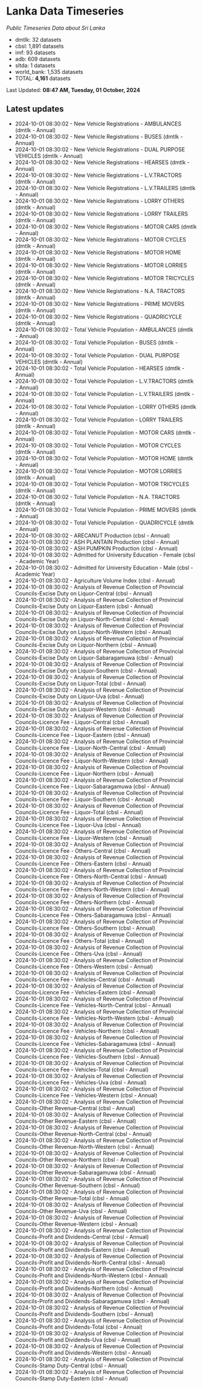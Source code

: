 # Lanka Data Timeseries
*Public Timeseries Data about Sri Lanka*

* dmtlk: 32 datasets
* cbsl: 1,891 datasets
* imf: 93 datasets
* adb: 609 datasets
* sltda: 1 datasets
* world_bank: 1,535 datasets
* TOTAL: **4,161** datasets

Last Updated: **08:47 AM, Tuesday, 01 October, 2024**

## Latest updates

* 2024-10-01 08:30:02 - New Vehicle Registrations - AMBULANCES (dmtlk - Annual)
* 2024-10-01 08:30:02 - New Vehicle Registrations - BUSES (dmtlk - Annual)
* 2024-10-01 08:30:02 - New Vehicle Registrations - DUAL PURPOSE VEHICLES (dmtlk - Annual)
* 2024-10-01 08:30:02 - New Vehicle Registrations - HEARSES (dmtlk - Annual)
* 2024-10-01 08:30:02 - New Vehicle Registrations - L.V.TRACTORS (dmtlk - Annual)
* 2024-10-01 08:30:02 - New Vehicle Registrations - L.V.TRAILERS (dmtlk - Annual)
* 2024-10-01 08:30:02 - New Vehicle Registrations - LORRY OTHERS (dmtlk - Annual)
* 2024-10-01 08:30:02 - New Vehicle Registrations - LORRY TRAILERS (dmtlk - Annual)
* 2024-10-01 08:30:02 - New Vehicle Registrations - MOTOR CARS (dmtlk - Annual)
* 2024-10-01 08:30:02 - New Vehicle Registrations - MOTOR CYCLES (dmtlk - Annual)
* 2024-10-01 08:30:02 - New Vehicle Registrations - MOTOR HOME (dmtlk - Annual)
* 2024-10-01 08:30:02 - New Vehicle Registrations - MOTOR LORRIES (dmtlk - Annual)
* 2024-10-01 08:30:02 - New Vehicle Registrations - MOTOR TRICYCLES (dmtlk - Annual)
* 2024-10-01 08:30:02 - New Vehicle Registrations - N.A. TRACTORS (dmtlk - Annual)
* 2024-10-01 08:30:02 - New Vehicle Registrations - PRIME MOVERS (dmtlk - Annual)
* 2024-10-01 08:30:02 - New Vehicle Registrations - QUADRICYCLE (dmtlk - Annual)
* 2024-10-01 08:30:02 - Total Vehicle Population - AMBULANCES (dmtlk - Annual)
* 2024-10-01 08:30:02 - Total Vehicle Population - BUSES (dmtlk - Annual)
* 2024-10-01 08:30:02 - Total Vehicle Population - DUAL PURPOSE VEHICLES (dmtlk - Annual)
* 2024-10-01 08:30:02 - Total Vehicle Population - HEARSES (dmtlk - Annual)
* 2024-10-01 08:30:02 - Total Vehicle Population - L.V.TRACTORS (dmtlk - Annual)
* 2024-10-01 08:30:02 - Total Vehicle Population - L.V.TRAILERS (dmtlk - Annual)
* 2024-10-01 08:30:02 - Total Vehicle Population - LORRY OTHERS (dmtlk - Annual)
* 2024-10-01 08:30:02 - Total Vehicle Population - LORRY TRAILERS (dmtlk - Annual)
* 2024-10-01 08:30:02 - Total Vehicle Population - MOTOR CARS (dmtlk - Annual)
* 2024-10-01 08:30:02 - Total Vehicle Population - MOTOR CYCLES (dmtlk - Annual)
* 2024-10-01 08:30:02 - Total Vehicle Population - MOTOR HOME (dmtlk - Annual)
* 2024-10-01 08:30:02 - Total Vehicle Population - MOTOR LORRIES (dmtlk - Annual)
* 2024-10-01 08:30:02 - Total Vehicle Population - MOTOR TRICYCLES (dmtlk - Annual)
* 2024-10-01 08:30:02 - Total Vehicle Population - N.A. TRACTORS (dmtlk - Annual)
* 2024-10-01 08:30:02 - Total Vehicle Population - PRIME MOVERS (dmtlk - Annual)
* 2024-10-01 08:30:02 - Total Vehicle Population - QUADRICYCLE (dmtlk - Annual)
* 2024-10-01 08:30:02 - ARECANUT Production (cbsl - Annual)
* 2024-10-01 08:30:02 - ASH PLANTAIN Production (cbsl - Annual)
* 2024-10-01 08:30:02 - ASH PUMPKIN Production (cbsl - Annual)
* 2024-10-01 08:30:02 - Admitted for University Education - Female (cbsl - Academic Year)
* 2024-10-01 08:30:02 - Admitted for University Education - Male (cbsl - Academic Year)
* 2024-10-01 08:30:02 - Agriculture Volume Index (cbsl - Annual)
* 2024-10-01 08:30:02 - Analysis of Revenue Collection of Provincial Councils-Excise Duty on Liquor-Central (cbsl - Annual)
* 2024-10-01 08:30:02 - Analysis of Revenue Collection of Provincial Councils-Excise Duty on Liquor-Eastern (cbsl - Annual)
* 2024-10-01 08:30:02 - Analysis of Revenue Collection of Provincial Councils-Excise Duty on Liquor-North-Central (cbsl - Annual)
* 2024-10-01 08:30:02 - Analysis of Revenue Collection of Provincial Councils-Excise Duty on Liquor-North-Western (cbsl - Annual)
* 2024-10-01 08:30:02 - Analysis of Revenue Collection of Provincial Councils-Excise Duty on Liquor-Northern (cbsl - Annual)
* 2024-10-01 08:30:02 - Analysis of Revenue Collection of Provincial Councils-Excise Duty on Liquor-Sabaragamuwa (cbsl - Annual)
* 2024-10-01 08:30:02 - Analysis of Revenue Collection of Provincial Councils-Excise Duty on Liquor-Southern (cbsl - Annual)
* 2024-10-01 08:30:02 - Analysis of Revenue Collection of Provincial Councils-Excise Duty on Liquor-Total (cbsl - Annual)
* 2024-10-01 08:30:02 - Analysis of Revenue Collection of Provincial Councils-Excise Duty on Liquor-Uva (cbsl - Annual)
* 2024-10-01 08:30:02 - Analysis of Revenue Collection of Provincial Councils-Excise Duty on Liquor-Western (cbsl - Annual)
* 2024-10-01 08:30:02 - Analysis of Revenue Collection of Provincial Councils-Licence Fee - Liquor-Central (cbsl - Annual)
* 2024-10-01 08:30:02 - Analysis of Revenue Collection of Provincial Councils-Licence Fee - Liquor-Eastern (cbsl - Annual)
* 2024-10-01 08:30:02 - Analysis of Revenue Collection of Provincial Councils-Licence Fee - Liquor-North-Central (cbsl - Annual)
* 2024-10-01 08:30:02 - Analysis of Revenue Collection of Provincial Councils-Licence Fee - Liquor-North-Western (cbsl - Annual)
* 2024-10-01 08:30:02 - Analysis of Revenue Collection of Provincial Councils-Licence Fee - Liquor-Northern (cbsl - Annual)
* 2024-10-01 08:30:02 - Analysis of Revenue Collection of Provincial Councils-Licence Fee - Liquor-Sabaragamuwa (cbsl - Annual)
* 2024-10-01 08:30:02 - Analysis of Revenue Collection of Provincial Councils-Licence Fee - Liquor-Southern (cbsl - Annual)
* 2024-10-01 08:30:02 - Analysis of Revenue Collection of Provincial Councils-Licence Fee - Liquor-Total (cbsl - Annual)
* 2024-10-01 08:30:02 - Analysis of Revenue Collection of Provincial Councils-Licence Fee - Liquor-Uva (cbsl - Annual)
* 2024-10-01 08:30:02 - Analysis of Revenue Collection of Provincial Councils-Licence Fee - Liquor-Western (cbsl - Annual)
* 2024-10-01 08:30:02 - Analysis of Revenue Collection of Provincial Councils-Licence Fee - Others-Central (cbsl - Annual)
* 2024-10-01 08:30:02 - Analysis of Revenue Collection of Provincial Councils-Licence Fee - Others-Eastern (cbsl - Annual)
* 2024-10-01 08:30:02 - Analysis of Revenue Collection of Provincial Councils-Licence Fee - Others-North-Central (cbsl - Annual)
* 2024-10-01 08:30:02 - Analysis of Revenue Collection of Provincial Councils-Licence Fee - Others-North-Western (cbsl - Annual)
* 2024-10-01 08:30:02 - Analysis of Revenue Collection of Provincial Councils-Licence Fee - Others-Northern (cbsl - Annual)
* 2024-10-01 08:30:02 - Analysis of Revenue Collection of Provincial Councils-Licence Fee - Others-Sabaragamuwa (cbsl - Annual)
* 2024-10-01 08:30:02 - Analysis of Revenue Collection of Provincial Councils-Licence Fee - Others-Southern (cbsl - Annual)
* 2024-10-01 08:30:02 - Analysis of Revenue Collection of Provincial Councils-Licence Fee - Others-Total (cbsl - Annual)
* 2024-10-01 08:30:02 - Analysis of Revenue Collection of Provincial Councils-Licence Fee - Others-Uva (cbsl - Annual)
* 2024-10-01 08:30:02 - Analysis of Revenue Collection of Provincial Councils-Licence Fee - Others-Western (cbsl - Annual)
* 2024-10-01 08:30:02 - Analysis of Revenue Collection of Provincial Councils-Licence Fee - Vehicles-Central (cbsl - Annual)
* 2024-10-01 08:30:02 - Analysis of Revenue Collection of Provincial Councils-Licence Fee - Vehicles-Eastern (cbsl - Annual)
* 2024-10-01 08:30:02 - Analysis of Revenue Collection of Provincial Councils-Licence Fee - Vehicles-North-Central (cbsl - Annual)
* 2024-10-01 08:30:02 - Analysis of Revenue Collection of Provincial Councils-Licence Fee - Vehicles-North-Western (cbsl - Annual)
* 2024-10-01 08:30:02 - Analysis of Revenue Collection of Provincial Councils-Licence Fee - Vehicles-Northern (cbsl - Annual)
* 2024-10-01 08:30:02 - Analysis of Revenue Collection of Provincial Councils-Licence Fee - Vehicles-Sabaragamuwa (cbsl - Annual)
* 2024-10-01 08:30:02 - Analysis of Revenue Collection of Provincial Councils-Licence Fee - Vehicles-Southern (cbsl - Annual)
* 2024-10-01 08:30:02 - Analysis of Revenue Collection of Provincial Councils-Licence Fee - Vehicles-Total (cbsl - Annual)
* 2024-10-01 08:30:02 - Analysis of Revenue Collection of Provincial Councils-Licence Fee - Vehicles-Uva (cbsl - Annual)
* 2024-10-01 08:30:02 - Analysis of Revenue Collection of Provincial Councils-Licence Fee - Vehicles-Western (cbsl - Annual)
* 2024-10-01 08:30:02 - Analysis of Revenue Collection of Provincial Councils-Other Revenue-Central (cbsl - Annual)
* 2024-10-01 08:30:02 - Analysis of Revenue Collection of Provincial Councils-Other Revenue-Eastern (cbsl - Annual)
* 2024-10-01 08:30:02 - Analysis of Revenue Collection of Provincial Councils-Other Revenue-North-Central (cbsl - Annual)
* 2024-10-01 08:30:02 - Analysis of Revenue Collection of Provincial Councils-Other Revenue-North-Western (cbsl - Annual)
* 2024-10-01 08:30:02 - Analysis of Revenue Collection of Provincial Councils-Other Revenue-Northern (cbsl - Annual)
* 2024-10-01 08:30:02 - Analysis of Revenue Collection of Provincial Councils-Other Revenue-Sabaragamuwa (cbsl - Annual)
* 2024-10-01 08:30:02 - Analysis of Revenue Collection of Provincial Councils-Other Revenue-Southern (cbsl - Annual)
* 2024-10-01 08:30:02 - Analysis of Revenue Collection of Provincial Councils-Other Revenue-Total (cbsl - Annual)
* 2024-10-01 08:30:02 - Analysis of Revenue Collection of Provincial Councils-Other Revenue-Uva (cbsl - Annual)
* 2024-10-01 08:30:02 - Analysis of Revenue Collection of Provincial Councils-Other Revenue-Western (cbsl - Annual)
* 2024-10-01 08:30:02 - Analysis of Revenue Collection of Provincial Councils-Profit and Dividends-Central (cbsl - Annual)
* 2024-10-01 08:30:02 - Analysis of Revenue Collection of Provincial Councils-Profit and Dividends-Eastern (cbsl - Annual)
* 2024-10-01 08:30:02 - Analysis of Revenue Collection of Provincial Councils-Profit and Dividends-North-Central (cbsl - Annual)
* 2024-10-01 08:30:02 - Analysis of Revenue Collection of Provincial Councils-Profit and Dividends-North-Western (cbsl - Annual)
* 2024-10-01 08:30:02 - Analysis of Revenue Collection of Provincial Councils-Profit and Dividends-Northern (cbsl - Annual)
* 2024-10-01 08:30:02 - Analysis of Revenue Collection of Provincial Councils-Profit and Dividends-Sabaragamuwa (cbsl - Annual)
* 2024-10-01 08:30:02 - Analysis of Revenue Collection of Provincial Councils-Profit and Dividends-Southern (cbsl - Annual)
* 2024-10-01 08:30:02 - Analysis of Revenue Collection of Provincial Councils-Profit and Dividends-Total (cbsl - Annual)
* 2024-10-01 08:30:02 - Analysis of Revenue Collection of Provincial Councils-Profit and Dividends-Uva (cbsl - Annual)
* 2024-10-01 08:30:02 - Analysis of Revenue Collection of Provincial Councils-Profit and Dividends-Western (cbsl - Annual)
* 2024-10-01 08:30:02 - Analysis of Revenue Collection of Provincial Councils-Stamp Duty-Central (cbsl - Annual)
* 2024-10-01 08:30:02 - Analysis of Revenue Collection of Provincial Councils-Stamp Duty-Eastern (cbsl - Annual)